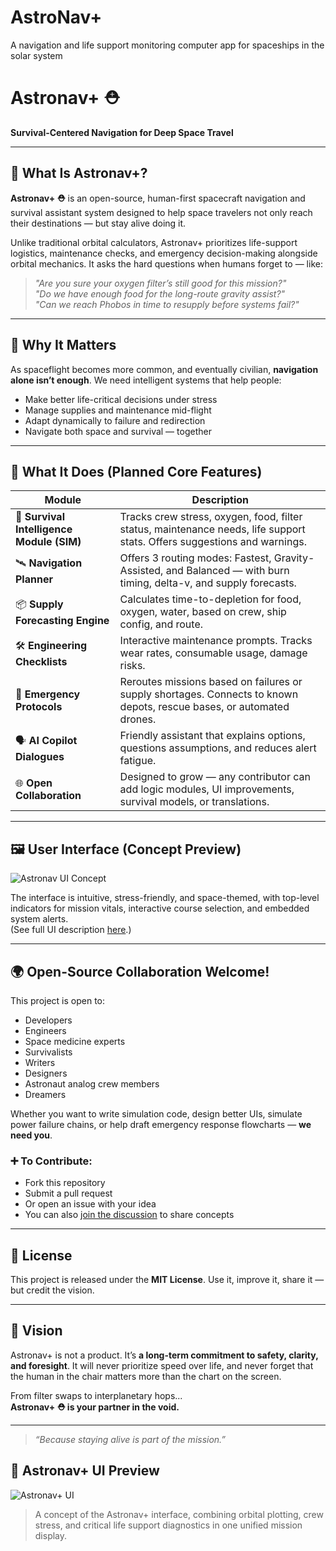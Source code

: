 # AstroNav+
A navigation and life support monitoring computer app for spaceships in the solar system 
# Astronav+ ⛑️  
**Survival-Centered Navigation for Deep Space Travel**

---

## 🚀 What Is Astronav+?

**Astronav+ ⛑️** is an open-source, human-first spacecraft navigation and survival assistant system designed to help space travelers not only reach their destinations — but stay alive doing it.

Unlike traditional orbital calculators, Astronav+ prioritizes life-support logistics, maintenance checks, and emergency decision-making alongside orbital mechanics. It asks the hard questions when humans forget to — like:  

> _"Are you sure your oxygen filter’s still good for this mission?"_  
> _"Do we have enough food for the long-route gravity assist?"_  
> _"Can we reach Phobos in time to resupply before systems fail?"_

---

## 🌌 Why It Matters

As spaceflight becomes more common, and eventually civilian, **navigation alone isn’t enough**. We need intelligent systems that help people:

- Make better life-critical decisions under stress
- Manage supplies and maintenance mid-flight
- Adapt dynamically to failure and redirection
- Navigate both space and survival — together

---

## 🔧 What It Does (Planned Core Features)

| Module                  | Description |
|-------------------------|-------------|
| 🧠 **Survival Intelligence Module (SIM)** | Tracks crew stress, oxygen, food, filter status, maintenance needs, life support stats. Offers suggestions and warnings. |
| 🛰️ **Navigation Planner** | Offers 3 routing modes: Fastest, Gravity-Assisted, and Balanced — with burn timing, delta-v, and supply forecasts. |
| 📦 **Supply Forecasting Engine** | Calculates time-to-depletion for food, oxygen, water, based on crew, ship config, and route. |
| 🛠️ **Engineering Checklists** | Interactive maintenance prompts. Tracks wear rates, consumable usage, damage risks. |
| 🚨 **Emergency Protocols** | Reroutes missions based on failures or supply shortages. Connects to known depots, rescue bases, or automated drones. |
| 🗣️ **AI Copilot Dialogues** | Friendly assistant that explains options, questions assumptions, and reduces alert fatigue. |
| 🌐 **Open Collaboration** | Designed to grow — any contributor can add logic modules, UI improvements, survival models, or translations. |

---

## 🖼️ User Interface (Concept Preview)

![Astronav UI Concept](link-to-your-ui-image.png)

The interface is intuitive, stress-friendly, and space-themed, with top-level indicators for mission vitals, interactive course selection, and embedded system alerts.  
(See full UI description [here](link-to-ui-description-or-page).)

---

## 🌍 Open-Source Collaboration Welcome!

This project is open to:
- Developers
- Engineers
- Space medicine experts
- Survivalists
- Writers
- Designers
- Astronaut analog crew members
- Dreamers

Whether you want to write simulation code, design better UIs, simulate power failure chains, or help draft emergency response flowcharts — **we need you**.

### ➕ To Contribute:
- Fork this repository
- Submit a pull request
- Or open an issue with your idea
- You can also [join the discussion](#) to share concepts

---

## 📜 License

This project is released under the **MIT License**. Use it, improve it, share it — but credit the vision.

---

## 🌠 Vision

Astronav+ is not a product. It’s **a long-term commitment to safety, clarity, and foresight**. It will never prioritize speed over life, and never forget that the human in the chair matters more than the chart on the screen.

From filter swaps to interplanetary hops...  
**Astronav+ ⛑️ is your partner in the void.**

---

> *“Because staying alive is part of the mission.”*
## 🚀 Astronav+ UI Preview

![Astronav+ UI](https://github.com/Mark-L-McRay/AstroNavPlus/raw/main/1751932374267.jpg)

> A concept of the Astronav+ interface, combining orbital plotting, crew stress, and critical life support diagnostics in one unified mission display.
